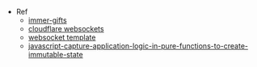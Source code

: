 - Ref
  - [immer-gifts](https://github.com/mweststrate/immer-gifts)
  - [cloudflare websockets](https://developers.cloudflare.com/workers/runtime-apis/websockets/)
  - [websocket template](https://github.com/cloudflare/websocket-template)
  - [javascript-capture-application-logic-in-pure-functions-to-create-immutable-state](https://egghead.io/lessons/javascript-capture-application-logic-in-pure-functions-to-create-immutable-state)